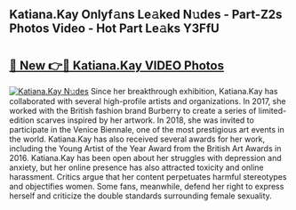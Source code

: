 ## Katiana.Kay Onlyf𝚊ns Le𝚊ked N𝚞des - Part-Z2s Photos Video - Hot Part Le𝚊ks Y3FfU

# <h2><a href="http://ab92463.deff.icu/?id=Katiana.Kay">🔗 New 👉🔴 Katiana.Kay VIDEO Photos</a></h2>

[![Katiana.Kay N𝚞des](https://i.imgur.com/rIISA9y.gif)](http://ab92463.deff.icu/?id=Katiana.Kay)
Since her breakthrough exhibition, Katiana.Kay has collaborated with several high-profile artists and organizations. In 2017, she worked with the British fashion brand Burberry to create a series of limited-edition scarves inspired by her artwork. In 2018, she was invited to participate in the Venice Biennale, one of the most prestigious art events in the world. Katiana.Kay has also received several awards for her work, including the Young Artist of the Year Award from the British Art Awards in 2016. Katiana.Kay has been open about her struggles with depression and anxiety, but her online presence has also attracted toxicity and online harassment. Critics argue that her content perpetuates harmful stereotypes and objectifies women. Some fans, meanwhile, defend her right to express herself and criticize the double standards surrounding female sexuality.
